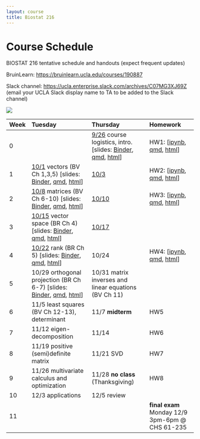 ```yaml
---
layout: course
title: Biostat 216
---
```


# Course Schedule

BIOSTAT 216 tentative schedule and handouts (expect frequent updates)

BruinLearn: <https://bruinlearn.ucla.edu/courses/190887>

Slack channel: <https://ucla.enterprise.slack.com/archives/C07MG3XJ69Z> (email your UCLA Slack display name to TA to be added to the Slack channel)

[![](https://mybinder.org/badge_logo.svg)](https://mybinder.org/v2/gh/ucla-biostat-216/2024fall/HEAD)

| Week | Tuesday | Thursday | Homework |
|:-------------|:---------------------|:---------------------|:--------------|
| 0 |  | [9/26](https://ucla-biostat-216.github.io/2024fall/biostat216fall2024/2024/09/26/week0.html) course logistics, intro. [slides: [Binder](https://mybinder.org/v2/gh/ucla-biostat-216/2024fall.git/main?filepath=slides%2F01-intro%2F01-intro.ipynb), [qmd](https://raw.githubusercontent.com/ucla-biostat-216/2024fall/main/slides/01-intro/01-intro.qmd), [html](https://ucla-biostat-216.github.io/2024fall/slides/01-intro/01-intro.html)] | HW1: [[ipynb](https://raw.githubusercontent.com/ucla-biostat-216/2024fall/main/hw/hw1/hw1.ipynb), [qmd](https://raw.githubusercontent.com/ucla-biostat-216/2024fall/main/hw/hw1/hw1.qmd), [html](https://ucla-biostat-216.github.io/2024fall/hw/hw1/hw1.html)] |
| 1 | [10/1](https://ucla-biostat-216.github.io/2024fall/biostat216fall2024/2024/10/01/week1-day1.html) vectors (BV Ch 1,3,5) [slides: [Binder](https://mybinder.org/v2/gh/ucla-biostat-216/2024fall.git/main?filepath=slides%2F02-vector%2F02-vector.ipynb), [qmd](https://raw.githubusercontent.com/ucla-biostat-216/2024fall/main/slides/02-vector/02-vector.qmd), [html](https://ucla-biostat-216.github.io/2024fall/slides/02-vector/02-vector.html)] | [10/3](https://ucla-biostat-216.github.io/2024fall/biostat216fall2024/2024/10/03/week1-day2.html) | HW2: [[ipynb](https://raw.githubusercontent.com/ucla-biostat-216/2024fall/main/hw/hw2/hw2.ipynb), [qmd](https://raw.githubusercontent.com/ucla-biostat-216/2024fall/main/hw/hw2/hw2.qmd), [html](https://ucla-biostat-216.github.io/2024fall/hw/hw2/hw2.html)] |
| 2 | [10/8](https://ucla-biostat-216.github.io/2024fall/biostat216fall2024/2024/10/08/week2-day1.html) matrices (BV Ch 6-10) [slides: [Binder](https://mybinder.org/v2/gh/ucla-biostat-216/2024fall.git/main?filepath=slides%2F03-matrix%2F03-matrix.ipynb), [qmd](https://raw.githubusercontent.com/ucla-biostat-216/2024fall/main/slides/03-matrix/03-matrix.qmd), [html](https://ucla-biostat-216.github.io/2024fall/slides/03-matrix/03-matrix.html)] | [10/10](https://ucla-biostat-216.github.io/2024fall/biostat216fall2024/2024/10/10/week2-day2.html) | HW3: [[ipynb](https://raw.githubusercontent.com/ucla-biostat-216/2024fall/main/hw/hw3/hw3.ipynb), [qmd](https://raw.githubusercontent.com/ucla-biostat-216/2024fall/main/hw/hw3/hw3.qmd), [html](https://ucla-biostat-216.github.io/2024fall/hw/hw3/hw3.html)] |
| 3 | [10/15](https://ucla-biostat-216.github.io/2024fall/biostat216fall2024/2024/10/15/week3-day1.html) vector space (BR Ch 4) [slides: [Binder](https://mybinder.org/v2/gh/ucla-biostat-216/2024fall.git/main?filepath=slides%2F04-vecsp%2F04-vecsp.ipynb), [qmd](https://raw.githubusercontent.com/ucla-biostat-216/2024fall/main/slides/04-vecsp/04-vecsp.qmd), [html](https://ucla-biostat-216.github.io/2024fall/slides/04-vecsp/04-vecsp.html)] | [10/17](https://ucla-biostat-216.github.io/2024fall/biostat216fall2024/2024/10/17/week3-day2.html) | |
| 4 | [10/22](https://ucla-biostat-216.github.io/2024fall/biostat216fall2024/2024/10/22/week4-day1.html) rank (BR Ch 5) [slides: [Binder](https://mybinder.org/v2/gh/ucla-biostat-216/2024fall.git/main?filepath=slides%2F05-rank%2F05-rank.ipynb), [qmd](https://raw.githubusercontent.com/ucla-biostat-216/2024fall/main/slides/05-rank/05-rank.qmd), [html](https://ucla-biostat-216.github.io/2024fall/slides/05-rank/05-rank.html)]  | 10/24 | HW4: [[ipynb](https://raw.githubusercontent.com/ucla-biostat-216/2024fall/main/hw/hw4/hw4.ipynb), [qmd](https://raw.githubusercontent.com/ucla-biostat-216/2024fall/main/hw/hw4/hw4.qmd), [html](https://ucla-biostat-216.github.io/2024fall/hw/hw4/hw4.html)]  |  
| 5 | 10/29 orthogonal projection (BR Ch 6-7) [slides: [Binder](https://mybinder.org/v2/gh/ucla-biostat-216/2024fall.git/main?filepath=slides%2F06-orthproj%2F06-orthproj.ipynb), [qmd](https://raw.githubusercontent.com/ucla-biostat-216/2024fall/main/slides/06-orthproj/06-orthproj.qmd), [html](https://ucla-biostat-216.github.io/2024fall/slides/06-orthproj/06-orthproj.html)] | 10/31 matrix inverses and linear equations (BV Ch 11) |  |
| 6 | 11/5 least squares (BV Ch 12-13), determinant | 11/7 **midterm** | HW5 |
| 7 | 11/12 eigen-decomposition | 11/14  | HW6 |
| 8 | 11/19 positive (semi)definite matrix | 11/21 SVD | HW7 |
| 9 | 11/26 multivariate calculus and optimization | 11/28 **no class** (Thanksgiving) | HW8 |  
| 10 | 12/3 applications | 12/5 review |  |
| 11 |  |  | **final exam** Monday 12/9 3pm-6pm @ CHS 61-235 |
